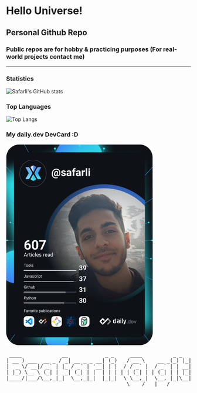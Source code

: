 # Hello Universe!
## Personal Github Repo
### Public repos are for hobby & practicing purposes (For real-world projects contact me)

---

### Statistics
![Safarli's GitHub stats](https://github-readme-stats.vercel.app/api?username=safarli&show_icons=true&theme=cobalt)
### Top Languages
![Top Langs](https://github-readme-stats.vercel.app/api/top-langs/?username=safarli)
### My daily.dev DevCard :D
<a href="https://app.daily.dev/safarli"><img src="./devcard.svg" width="400" alt="Bendali Safarli's Dev Card"/></a>

<pre>
 ____             __            _ _     ____          _ _   _           _     
| __ ) ___  __ _ / _| __ _ _ __| (_)   / __ \    __ _(_) |_| |__  _   _| |__  
|  _ \/ __|/ _` | |_ / _` | '__| | |  / / _` |  / _` | | __| '_ \| | | | '_ \ 
| |_) \__ \ (_| |  _| (_| | |  | | | | | (_| | | (_| | | |_| | | | |_| | |_) |
|____/|___/\__,_|_|  \__,_|_|  |_|_|  \ \__,_|  \__, |_|\__|_| |_|\__,_|_.__/ 
                                       \____/   |___/                                                                      
</pre>
